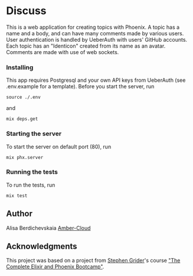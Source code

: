 # Discuss

This is a web application for creating topics with Phoenix. 
A topic has a name and a body, and can have many comments made by various users. 
User authentication is handled by UeberAuth with users' GitHub accounts.
Each topic has an "Identicon" created from its name as an avatar.
Comments are made with use of web sockets.

### Installing

This app requires Postgresql and your own API keys from UeberAuth (see .env.example for a template).
Before you start the server, run 

```
source ./.env
```

and 

```
mix deps.get
```

### Starting the server
To start the server on default port (80), run

```
mix phx.server
```

### Running the tests

To run the tests, run

```
mix test
```

## Author

Alisa Berdichevskaia [Amber-Cloud](https://github.com/Amber-Cloud)

## Acknowledgments

This project was based on a project from [Stephen Grider](https://github.com/StephenGrider)'s course ["The Complete Elixir and Phoenix Bootcamp"](https://www.udemy.com/course/the-complete-elixir-and-phoenix-bootcamp-and-tutorial/).